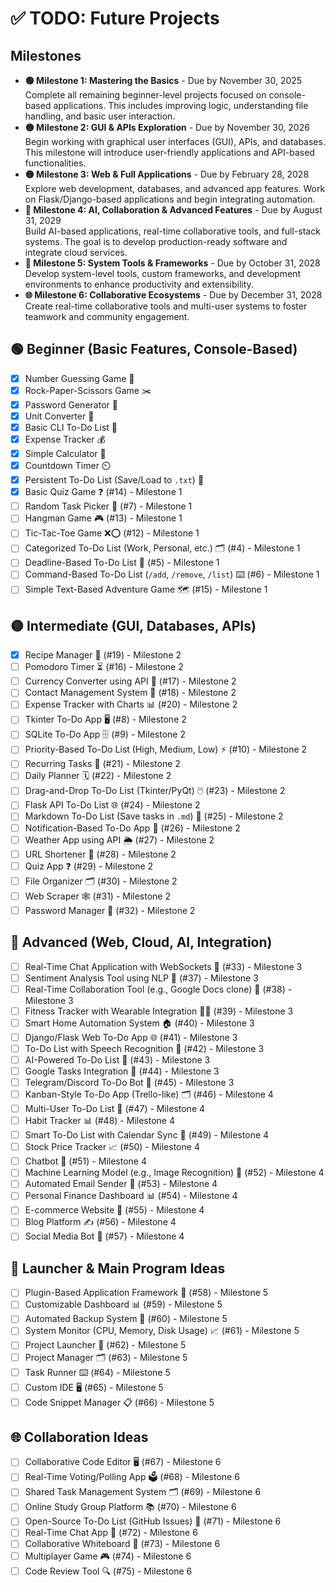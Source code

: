 # ✅ TODO: Future Projects  

## Milestones
- **🟢 Milestone 1: Mastering the Basics** - Due by November 30, 2025  
  Complete all remaining beginner-level projects focused on console-based applications. This includes improving logic, understanding file handling, and basic user interaction.
- **🟡 Milestone 2: GUI & APIs Exploration** - Due by November 30, 2026  
  Begin working with graphical user interfaces (GUI), APIs, and databases. This milestone will introduce user-friendly applications and API-based functionalities.
- **🟡 Milestone 3: Web & Full Applications** - Due by February 28, 2028  
  Explore web development, databases, and advanced app features. Work on Flask/Django-based applications and begin integrating automation.
- **🔴 Milestone 4: AI, Collaboration & Advanced Features** - Due by August 31, 2029  
  Build AI-based applications, real-time collaborative tools, and full-stack systems. The goal is to develop production-ready software and integrate cloud services.
- **🚀 Milestone 5: System Tools & Frameworks** - Due by October 31, 2028  
  Develop system-level tools, custom frameworks, and development environments to enhance productivity and extensibility.
- **🌐 Milestone 6: Collaborative Ecosystems** - Due by December 31, 2028  
  Create real-time collaborative tools and multi-user systems to foster teamwork and community engagement.

## 🟢 Beginner (Basic Features, Console-Based)  
- [x] Number Guessing Game 🎲  
- [x] Rock-Paper-Scissors Game ✂️  
- [x] Password Generator 🔐  
- [x] Unit Converter 📏  
- [x] Basic CLI To-Do List 📝  
- [x] Expense Tracker 💰  
- [x] Simple Calculator 🧮  
- [x] Countdown Timer ⏲️  
- [x] Persistent To-Do List (Save/Load to `.txt`) 💾  
- [x] Basic Quiz Game ❓ (#14) - Milestone 1 
- [ ] Random Task Picker 🎲 (#7) - Milestone 1  
- [ ] Hangman Game 🎮 (#13) - Milestone 1  
- [ ] Tic-Tac-Toe Game ❌⭕ (#12) - Milestone 1   
- [ ] Categorized To-Do List (Work, Personal, etc.) 🗂️ (#4) - Milestone 1  
- [ ] Deadline-Based To-Do List 📅 (#5) - Milestone 1  
- [ ] Command-Based To-Do List (`/add`, `/remove`, `/list`) ⌨️ (#6) - Milestone 1  
- [ ] Simple Text-Based Adventure Game 🗺️ (#15) - Milestone 1  

## 🟡 Intermediate (GUI, Databases, APIs)  
- [x] Recipe Manager 🍲 (#19) - Milestone 2
- [ ] Pomodoro Timer ⏳ (#16) - Milestone 2
- [ ] Currency Converter using API 💱 (#17) - Milestone 2
- [ ] Contact Management System 📇 (#18) - Milestone 2
- [ ] Expense Tracker with Charts 📊 (#20) - Milestone 2
- [ ] Tkinter To-Do App 🖥️ (#8) - Milestone 2
- [ ] SQLite To-Do App 🗄️ (#9) - Milestone 2
- [ ] Priority-Based To-Do List (High, Medium, Low) ⚡ (#10) - Milestone 2
- [ ] Recurring Tasks 🔄 (#21) - Milestone 2
- [ ] Daily Planner 🗓️ (#22) - Milestone 2
- [ ] Drag-and-Drop To-Do List (Tkinter/PyQt) 🖱️ (#23) - Milestone 2
- [ ] Flask API To-Do List 🌐 (#24) - Milestone 2
- [ ] Markdown To-Do List (Save tasks in `.md`) 📄 (#25) - Milestone 2
- [ ] Notification-Based To-Do App 🔔 (#26) - Milestone 2
- [ ] Weather App using API 🌦️ (#27) - Milestone 2
- [ ] URL Shortener 🔗 (#28) - Milestone 2
- [ ] Quiz App ❓ (#29) - Milestone 2
- [ ] File Organizer 🗂️ (#30) - Milestone 2
- [ ] Web Scraper 🕸️ (#31) - Milestone 2
- [ ] Password Manager 🔐 (#32) - Milestone 2

## 🔴 Advanced (Web, Cloud, AI, Integration)  
- [ ] Real-Time Chat Application with WebSockets 💬 (#33) - Milestone 3  
- [ ] Sentiment Analysis Tool using NLP 🧠 (#37) - Milestone 3  
- [ ] Real-Time Collaboration Tool (e.g., Google Docs clone) 📝 (#38) - Milestone 3  
- [ ] Fitness Tracker with Wearable Integration 🏋️‍♂️ (#39) - Milestone 3  
- [ ] Smart Home Automation System 🏠 (#40) - Milestone 3  
- [ ] Django/Flask Web To-Do App 🌐 (#41) - Milestone 3  
- [ ] To-Do List with Speech Recognition 🎤 (#42) - Milestone 3  
- [ ] AI-Powered To-Do List 🤖 (#43) - Milestone 3  
- [ ] Google Tasks Integration 📅 (#44) - Milestone 3  
- [ ] Telegram/Discord To-Do Bot 🤖 (#45) - Milestone 3  
- [ ] Kanban-Style To-Do App (Trello-like) 🗂️ (#46) - Milestone 4  
- [ ] Multi-User To-Do List 👥 (#47) - Milestone 4  
- [ ] Habit Tracker 📊 (#48) - Milestone 4  
- [ ] Smart To-Do List with Calendar Sync 📅 (#49) - Milestone 4  
- [ ] Stock Price Tracker 📈 (#50) - Milestone 4  
- [ ] Chatbot 💬 (#51) - Milestone 4  
- [ ] Machine Learning Model (e.g., Image Recognition) 🤖 (#52) - Milestone 4  
- [ ] Automated Email Sender 📧 (#53) - Milestone 4  
- [ ] Personal Finance Dashboard 📊 (#54) - Milestone 4  
- [ ] E-commerce Website 🛒 (#55) - Milestone 4  
- [ ] Blog Platform ✍️ (#56) - Milestone 4  
- [ ] Social Media Bot 🤖 (#57) - Milestone 4  

## 🚀 Launcher & Main Program Ideas  
- [ ] Plugin-Based Application Framework 🔌 (#58) - Milestone 5  
- [ ] Customizable Dashboard 📊 (#59) - Milestone 5  
- [ ] Automated Backup System 💾 (#60) - Milestone 5  
- [ ] System Monitor (CPU, Memory, Disk Usage) 📈 (#61) - Milestone 5  
- [ ] Project Launcher 🚀 (#62) - Milestone 5  
- [ ] Project Manager 🗂️ (#63) - Milestone 5  
- [ ] Task Runner ⌨️ (#64) - Milestone 5  
- [ ] Custom IDE 🖥️ (#65) - Milestone 5  
- [ ] Code Snippet Manager 📋 (#66) - Milestone 5  

## 🌐 Collaboration Ideas  
- [ ] Collaborative Code Editor 🖥️ (#67) - Milestone 6  
- [ ] Real-Time Voting/Polling App 🗳️ (#68) - Milestone 6  
- [ ] Shared Task Management System 🗂️ (#69) - Milestone 6  
- [ ] Online Study Group Platform 📚 (#70) - Milestone 6  
- [ ] Open-Source To-Do List (GitHub Issues) 📝 (#71) - Milestone 6  
- [ ] Real-Time Chat App 💬 (#72) - Milestone 6  
- [ ] Collaborative Whiteboard 🎨 (#73) - Milestone 6  
- [ ] Multiplayer Game 🎮 (#74) - Milestone 6  
- [ ] Code Review Tool 🔍 (#75) - Milestone 6  